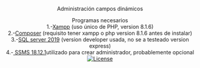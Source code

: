 <p align="center"><a>Administración campos dinámicos</a></p>

<p align="center">
    <a>Programas necesarios</a><br>
1.-<a href="https://www.apachefriends.org/download.html">Xampp</a> (uso único de PHP, version 8.1.6)<br>
2.-<a href="https://getcomposer.org/download/">Composer</a> (requisito tener xampp o php version 8.1.6 antes de instalar)<br>
3.-<a href="https://www.microsoft.com/en-us/sql-server/sql-server-downloads">SQL server 2019</a> (version developer usada, no se a testeado version express)<br>
4.-<a href="https://learn.microsoft.com/en-us/sql/ssms/download-sql-server-management-studio-ssms?view=sql-server-ver16"> SSMS 18.12.1</a>utilizado para crear administrador, probablemente opcional<br>
<a href="https://packagist.org/packages/laravel/framework"><img src="https://img.shields.io/packagist/l/laravel/framework" alt="License"></a>
</p>
